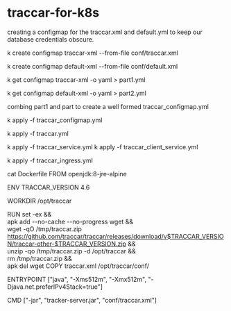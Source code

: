 # traccar-for-k8s


creating a configmap for the traccar.xml and default.yml to keep our database credentials obscure.

k create configmap traccar-xml --from-file conf/traccar.xml

k create configmap default-xml --from-file conf/default.xml

k get configmap traccar-xml -o yaml > part1.yml

k get configmap default-xml -o yaml > part2.yml


combing part1 and part to create a well formed traccar_configmap.yml

 k apply -f traccar_configmap.yml


k apply -f traccar.yml 

k apply -f traccar_service.yml
k apply -f traccar_client_service.yml

k apply -f traccar_ingress.yml




cat Dockerfile
FROM openjdk:8-jre-alpine

ENV TRACCAR_VERSION 4.6

WORKDIR /opt/traccar

RUN set -ex && \
    apk add --no-cache --no-progress wget && \
    wget -qO /tmp/traccar.zip https://github.com/traccar/traccar/releases/download/v$TRACCAR_VERSION/traccar-other-$TRACCAR_VERSION.zip && \
    unzip -qo /tmp/traccar.zip -d /opt/traccar && \
    rm /tmp/traccar.zip && \
    apk del wget
COPY traccar.xml /opt/traccar/conf/

ENTRYPOINT ["java", "-Xms512m", "-Xmx512m", "-Djava.net.preferIPv4Stack=true"]

CMD ["-jar", "tracker-server.jar", "conf/traccar.xml"]



